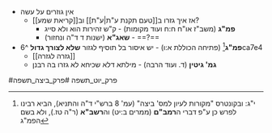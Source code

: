 * אין גוזרים על עשה
	* אז איך גזרו ב[[טעם תקנת ע"ת|ע"ת]] וב[[קריאת שמע]]?
		* **פמ"ג** (משב"ז או"ח ח:ח ועוד מקומות) - ק"ש זהירות הוא ולא סייג
		* **שאג"א** (ישנות ד ד"ה ונחזור) - ==?==
* **פמ"ג**[^1] (פתיחה הכוללת א:ו) - יש איסור בל תוסיף לגזור **שלא לצורך גדול** ^6ca7e4
	* [[גזרה לגזרה]]
	* **גמ' גיטין** (ד. ועוד הרבה) - מילתא דלא שכיחא לא גזרו בה רבנן

[^1]:	י"ג: ובקונטרס "מקורות לעיון למס' ביצה" (עמ' 8 ברש"י ד"ה והתניא), הביא רבינו לפרש כן ע"פ דברי ה**רמב"ם** (ממרים ב:יט) וה**רשב"א** (ר"ה טז.), ולא בשם הפמ"ג

#פרק_יוט_תשפה #פרק_ביצה_תשפה 